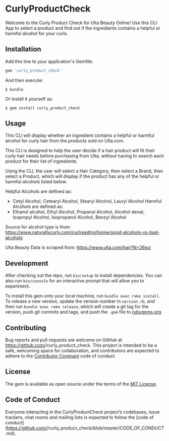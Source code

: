 # CurlyProductCheck

<!-- Put your Ruby code in the file `lib/curly_product_check`. To experiment with that code, run `bin/console` for an interactive prompt.

TODO: Delete this and the text above, and describe your gem -->

Welcome to the Curly Product Check for Ulta Beauty Online! Use this CLI App to select a product and find out if the ingredients contains a helpful or harmful alcohol for your curls.

## Installation

Add this line to your application's Gemfile:

```ruby
gem 'curly_product_check'
```

And then execute:

    $ bundle

Or install it yourself as:

    $ gem install curly_product_check

## Usage

This CLI will display whether an ingredient contains a helpful or harmful alcohol for curly hair from the products sold on Ulta.com. 

This CLI is designed to help the user decide if a hair product will fit their curly hair needs before purchasing from Ulta, without having to search each product for their list of ingredients. 

Using the CLI, the user will select a Hair Category, then select a Brand, then select a Product, which will display if the product has any of the helpful or harmful alcohols listed below. 

Helpful Alcohols are defined as:
   -  Cetyl Alcohol, Cetearyl Alcohol, Stearyl Alcohol, Lauryl Alcohol
Harmful Alcohols are defined as:
   -  Ethanol alcohol, Ethyl Alcohol, Propanol Alcohol, Alcohol denat, Isopropyl Alcohol, Isopropanol Alcohol, Benzyl Alcohol 

Source for alcohol type is from: 
    https://www.naturallycurly.com/curlreading/home/good-alcohols-vs-bad-alcohols

Ulta Beauty Data is scraped from:
https://www.ulta.com/hair?N=26wz


## Development

After checking out the repo, run `bin/setup` to install dependencies. You can also run `bin/console` for an interactive prompt that will allow you to experiment.

To install this gem onto your local machine, run `bundle exec rake install`. To release a new version, update the version number in `version.rb`, and then run `bundle exec rake release`, which will create a git tag for the version, push git commits and tags, and push the `.gem` file to [rubygems.org](https://rubygems.org).

## Contributing

Bug reports and pull requests are welcome on GitHub at https://github.com/<github username>/curly_product_check. This project is intended to be a safe, welcoming space for collaboration, and contributors are expected to adhere to the [Contributor Covenant](http://contributor-covenant.org) code of conduct.

## License

The gem is available as open source under the terms of the [MIT License](https://opensource.org/licenses/MIT).

## Code of Conduct

Everyone interacting in the CurlyProductCheck project’s codebases, issue trackers, chat rooms and mailing lists is expected to follow the [code of conduct](https://github.com/<github username>/curly_product_check/blob/master/CODE_OF_CONDUCT.md).

